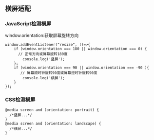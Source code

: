 ## 横屏适配

### JavaScript检测横屏

window.orientation:获取屏幕旋转方向

~~~
window.addEventListener("resize", ()=>{
    if (window.orientation === 180 || window.orientation === 0) { 
      // 正常方向或屏幕旋转180度
        console.log('竖屏');
    };
    if (window.orientation === 90 || window.orientation === -90 ){ 
       // 屏幕顺时钟旋转90度或屏幕逆时针旋转90度
        console.log('横屏');
    }  
}); 
~~~

### CSS检测横屏

~~~
@media screen and (orientation: portrait) {
  /*竖屏...*/
} 
@media screen and (orientation: landscape) {
  /*横屏...*/
}
~~~